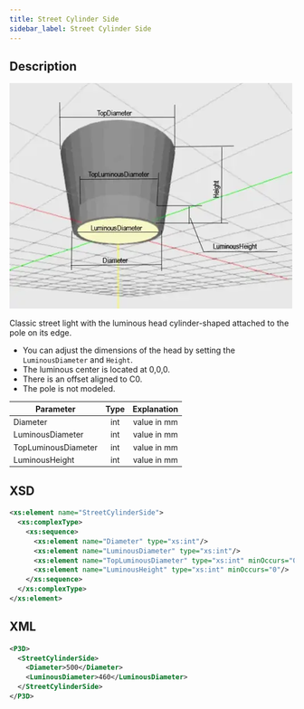 ```yaml
---
title: Street Cylinder Side
sidebar_label: Street Cylinder Side
---
```


## Description

![Street Cylinder Side](/img/docs/geometry/parametric/street-cylinder-side.webp)

Classic street light with the luminous head cylinder-shaped attached to the pole on its edge.

- You can adjust the dimensions of the head by setting the `LuminousDiameter` and `Height`.
- The luminous center is located at 0,0,0.
- There is an offset aligned to C0.
- The pole is not modeled.

| Parameter           | Type | Explanation |
| ------------------- | :--: | :---------: |
| Diameter            | int  | value in mm |
| LuminousDiameter    | int  | value in mm |
| TopLuminousDiameter | int  | value in mm |
| LuminousHeight      | int  | value in mm |

## XSD

```xml
<xs:element name="StreetCylinderSide">
  <xs:complexType>
    <xs:sequence>
      <xs:element name="Diameter" type="xs:int"/>
      <xs:element name="LuminousDiameter" type="xs:int"/>
      <xs:element name="TopLuminousDiameter" type="xs:int" minOccurs="0"/>
      <xs:element name="LuminousHeight" type="xs:int" minOccurs="0"/>
    </xs:sequence>
  </xs:complexType>
</xs:element>
```

## XML

```xml
<P3D>
  <StreetCylinderSide>
    <Diameter>500</Diameter>
    <LuminousDiameter>460</LuminousDiameter>
  </StreetCylinderSide>
</P3D>
```
